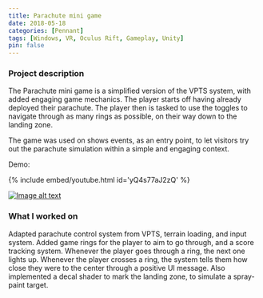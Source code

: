 ```yaml
---
title: Parachute mini game
date: 2018-05-18
categories: [Pennant]
tags: [Windows, VR, Oculus Rift, Gameplay, Unity]
pin: false
---
```


### Project description
The Parachute mini game is a simplified version of the VPTS system, with added engaging game mechanics. The player starts off having already deployed their parachute. The player then is tasked to use the toggles to navigate through as many rings as possible, on their way down to the landing zone.

The game was used on shows events, as an entry point, to let visitors try out the parachute simulation within a simple and engaging context.

Demo:

{% include embed/youtube.html id='yQ4s77aJ2zQ' %}

[![Image alt text](https://img.youtube.com/vi/yQ4s77aJ2zQ/0.jpg)](https://www.youtube.com/watch?v=yQ4s77aJ2zQ)

### What I worked on
Adapted parachute control system from VPTS, terrain loading, and input system. Added game rings for the player to aim to go through, and a score tracking system. Whenever the player goes through a ring, the next one lights up. Whenever the player crosses a ring, the system tells them how close they were to the center through a positive UI message. Also implemented a decal shader to mark the landing zone, to simulate a spray-paint target. 
